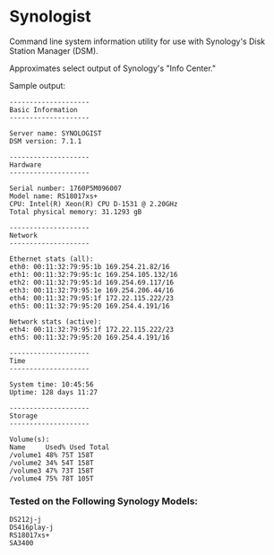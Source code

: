 # Synologist

Command line system information utility for use with Synology's Disk Station Manager (DSM).

Approximates select output of Synology's "Info Center."


Sample output: 

	--------------------
	Basic Information
	--------------------

	Server name: SYNOLOGIST
	DSM version: 7.1.1

	--------------------
	Hardware
	--------------------

	Serial number: 1760P5M096007
	Model name: RS18017xs+
	CPU: Intel(R) Xeon(R) CPU D-1531 @ 2.20GHz
	Total physical memory: 31.1293 gB

	--------------------
	Network
	--------------------

	Ethernet stats (all):
	eth0: 00:11:32:79:95:1b 169.254.21.82/16
	eth1: 00:11:32:79:95:1c 169.254.105.132/16
	eth2: 00:11:32:79:95:1d 169.254.69.117/16
	eth3: 00:11:32:79:95:1e 169.254.206.44/16
	eth4: 00:11:32:79:95:1f 172.22.115.222/23
	eth5: 00:11:32:79:95:20 169.254.4.191/16

	Network stats (active):
	eth4: 00:11:32:79:95:1f 172.22.115.222/23
	eth5: 00:11:32:79:95:20 169.254.4.191/16

	--------------------
	Time
	--------------------

	System time: 10:45:56
	Uptime: 128 days 11:27

	--------------------
	Storage
	--------------------

	Volume(s):
	Name     Used% Used Total
	/volume1 48% 75T 158T
	/volume2 34% 54T 158T
	/volume3 47% 73T 158T
	/volume4 75% 78T 105T

### Tested on the Following Synology Models: 

    DS212j-j
    DS416play-j
    RS18017xs+
    SA3400
